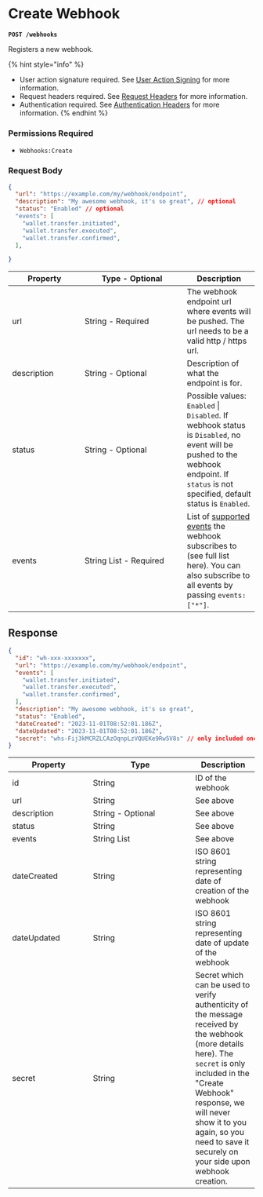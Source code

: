 # Create Webhook

**`POST /webhooks`**

Registers a new webhook.

{% hint style="info" %}
* User action signature required. See [User Action Signing](../authentication/user-action-signing/) for more information.
* Request headers required. See [Request Headers](../../getting-started/request-headers.md) for more information.
* Authentication required. See [Authentication Headers](../../getting-started/request-headers.md#authentication-headers) for more information.
{% endhint %}

### Permissions Required

* `Webhooks:Create`

### Request Body

```json
{
  "url": "https://example.com/my/webhook/endpoint",
  "description": "My awesome webhook, it's so great", // optional
  "status": "Enabled" // optional
  "events": [                             
    "wallet.transfer.initiated",
    "wallet.transfer.executed",
    "wallet.transfer.confirmed",
  ],

}
```

<table data-full-width="true"><thead><tr><th width="132.33333333333331">Property</th><th width="193">Type - Optional</th><th>Description</th></tr></thead><tbody><tr><td>url</td><td>String - Required</td><td>The webhook endpoint url where events will be pushed. The url needs to be a valid http / https url.</td></tr><tr><td>description</td><td>String - Optional</td><td>Description of what the endpoint is for.</td></tr><tr><td>status</td><td>String - Optional</td><td>Possible values: <code>Enabled</code> | <code>Disabled</code>. If webhook status is <code>Disabled</code>, no event will be pushed to the webhook endpoint. If <code>status</code> is not specified, default status is <code>Enabled</code>.</td></tr><tr><td>events</td><td>String List - Required</td><td>List of <a href="./#supported-webhook-events">supported events</a> the webhook subscribes to (see full list here). You can also subscribe to all events by passing  <code>events: ["*"]</code>.</td></tr></tbody></table>

## Response

```json
{
  "id": "wh-xxx-xxxxxxx",
  "url": "https://example.com/my/webhook/endpoint",
  "events": [
    "wallet.transfer.initiated",
    "wallet.transfer.executed",
    "wallet.transfer.confirmed",
  ],
  "description": "My awesome webhook, it's so great",
  "status": "Enabled",
  "dateCreated": "2023-11-01T08:52:01.186Z",
  "dateUpdated": "2023-11-01T08:52:01.186Z",
  "secret": "whs-Fij3kMCRZLCAzOqnpLzVQUEKe9Rw5V8s" // only included once in the creation endpoint
}
```



<table data-full-width="true"><thead><tr><th width="149.33333333333331">Property</th><th width="193">Type</th><th>Description</th></tr></thead><tbody><tr><td>id</td><td>String</td><td>ID of the webhook</td></tr><tr><td>url</td><td>String</td><td>See above</td></tr><tr><td>description</td><td>String - Optional</td><td>See above</td></tr><tr><td>status</td><td>String</td><td>See above</td></tr><tr><td>events</td><td>String List</td><td>See above</td></tr><tr><td>dateCreated</td><td>String</td><td>ISO 8601 string representing date of creation of the webhook</td></tr><tr><td>dateUpdated</td><td>String</td><td>ISO 8601 string representing date of update of the webhook</td></tr><tr><td>secret</td><td>String</td><td>Secret which can be used to verify authenticity of the message received by the webhook (more details here). The <code>secret</code> is only included in the "Create Webhook" response, we will never show it to you again, so you need to save it securely on your side upon webhook creation.</td></tr></tbody></table>

